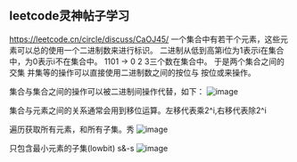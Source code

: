 ## leetcode灵神帖子学习
https://leetcode.cn/circle/discuss/CaOJ45/
一个集合中有若干个元素，这些元素可以总的使用一个二进制数来进行标识。
二进制从低到高第i位为1表示i在集合中，为0表示i不在集合中。 1101  -> 0 2 3三个数在集合中。
于是两个集合之间的 交集 并集等的操作可以直接使用二进制数之间的按位与 按位或来操作。

集合与集合之间的操作可以被二进制间操作代替，如下：
![image](https://github.com/ethan686/books/assets/73508499/8bca2143-56b8-4ef4-8fae-d2175159fd6d)

集合与元素之间的关系通常会用到移位运算。左移代表乘2^i,右移代表除2^i

遍历获取所有元素，和所有子集。秀
![image](https://github.com/ethan686/books/assets/73508499/5149c6d3-b7c0-4431-af1f-c782b59f68a5)


只包含最小元素的子集(lowbit) s&-s
![image](https://github.com/ethan686/books/assets/73508499/a1cd01be-8add-438e-86b0-85cee30d597f)
